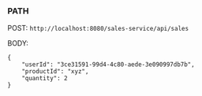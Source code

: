 ### PATH
POST:
```http://localhost:8080/sales-service/api/sales```

BODY:
```
{
    "userId": "3ce31591-99d4-4c80-aede-3e090997db7b",
    "productId": "xyz",
    "quantity": 2
}
```